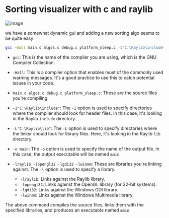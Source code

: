 # Sorting visualizer with c and raylib
![image](https://github.com/oasdflkjo/sortvis/assets/47799698/fab33a64-6bfd-457c-9177-11891c3afa4a)

we have a somewhat dynamic gui and adding a new sorting algo seems to be quite easy

```bash
gcc -Wall main.c algos.c debug.c platform_sleep.c -I"C:\Raylib\include" -L"C:\Raylib\lib" -o main -lraylib -lopengl32 -lgdi32 -lwinmm
```

- `gcc`: This is the name of the compiler you are using, which is the GNU Compiler Collection.

- `-Wall`: This is a compiler option that enables most of the commonly used warning messages. It's a good practice to use this to catch potential issues in your code.

- `main.c algos.c debug.c platform_sleep.c`: These are the source files you're compiling.

- `-I"C:\Raylib\include"`: The `-I` option is used to specify directories where the compiler should look for header files. In this case, it's looking in the Raylib `include` directory.

- `-L"C:\Raylib\lib"`: The `-L` option is used to specify directories where the linker should look for library files. Here, it's looking in the Raylib `lib` directory.

- `-o main`: The `-o` option is used to specify the name of the output file. In this case, the output executable will be named `main`.

- `-lraylib -lopengl32 -lgdi32 -lwinmm`: These are libraries you're linking against. The `-l` option is used to specify a library.
    - `-lraylib`: Links against the Raylib library.
    - `-lopengl32`: Links against the OpenGL library (for 32-bit systems).
    - `-lgdi32`: Links against the Windows GDI library.
    - `-lwinmm`: Links against the Windows Multimedia library.

The above command compiles the source files, links them with the specified libraries, and produces an executable named `main`.
